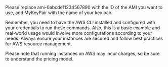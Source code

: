 Please replace ami-0abcdef1234567890 with the ID of the AMI you want to use, and MyKeyPair with the name of your key pair.

Remember, you need to have the AWS CLI installed and configured with your credentials to run these commands. 
Also, this is a basic example and real-world usage would involve more configurations according to your needs.
Always ensure your instances are secured and follow best practices for AWS resource management.

Please note that running instances on AWS may incur charges, so be sure to understand the pricing model.
